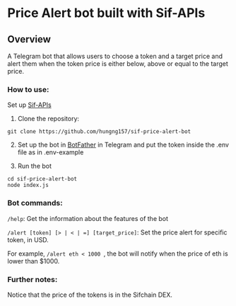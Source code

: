 # Price Alert bot built with Sif-APIs

## Overview

A Telegram bot that allows users to choose a token and a target price and alert them when the token price is either below, above or equal to the target price.

### How to use:

Set up [Sif-APIs](https://github.com/Sifchain/sif-apis)

1. Clone the repository:
```
git clone https://github.com/hungng157/sif-price-alert-bot
```

2. Set up the bot in [BotFather](https://core.telegram.org/bots#6-botfather) in Telegram and put the token inside the .env file as in .env-example

3. Run the bot
```
cd sif-price-alert-bot
node index.js
```

### Bot commands:

```/help```: Get the information about the features of the bot

```/alert [token] [> | < | =] [target_price]```: Set the price alert for specific token, in USD. 

For example, ```/alert eth < 1000 ```, the bot will notify when the price of eth is lower than $1000.

### Further notes:
Notice that the price of the tokens is in the Sifchain DEX.

